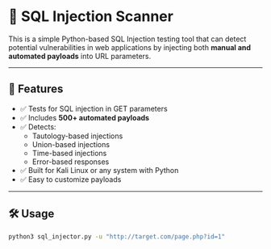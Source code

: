 # 🔐 SQL Injection Scanner

This is a simple Python-based SQL Injection testing tool that can detect potential vulnerabilities in web applications by injecting both **manual and automated payloads** into URL parameters.

---

## 🚀 Features

- ✅ Tests for SQL injection in GET parameters
- ✅ Includes **500+ automated payloads**
- ✅ Detects:
  - Tautology-based injections
  - Union-based injections
  - Time-based injections
  - Error-based responses
- ✅ Built for Kali Linux or any system with Python
- ✅ Easy to customize payloads

---

## 🛠️ Usage

```bash
python3 sql_injector.py -u "http://target.com/page.php?id=1"
